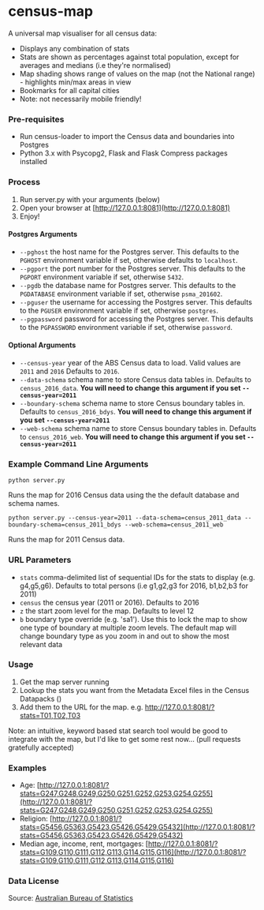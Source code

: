 # census-map
A universal map visualiser for all census data:
- Displays any combination of stats
- Stats are shown as percentages against total population, except for averages and medians (i.e they're normalised)
- Map shading shows range of values on the map (not the National range) - highlights min/max areas in view
- Bookmarks for all capital cities
- Note: not necessarily mobile friendly!

### Pre-requisites
- Run census-loader to import the Census data and boundaries into Postgres
- Python 3.x with Psycopg2, Flask and Flask Compress packages installed

### Process
1. Run server.py with your arguments (below)
2. Open your browser at [http://127.0.0.1:8081](http://127.0.0.1:8081)
3. Enjoy!

#### Postgres Arguments
* `--pghost` the host name for the Postgres server. This defaults to the `PGHOST` environment variable if set, otherwise defaults to `localhost`.
* `--pgport` the port number for the Postgres server. This defaults to the `PGPORT` environment variable if set, otherwise `5432`.
* `--pgdb` the database name for Postgres server. This defaults to the `PGDATABASE` environment variable if set, otherwise `psma_201602`.
* `--pguser` the username for accessing the Postgres server. This defaults to the `PGUSER` environment variable if set, otherwise `postgres`.
* `--pgpassword` password for accessing the Postgres server. This defaults to the `PGPASSWORD` environment variable if set, otherwise `password`.

#### Optional Arguments
* `--census-year` year of the ABS Census data to load. Valid values are `2011` and `2016` Defaults to `2016`.
* `--data-schema` schema name to store Census data tables in. Defaults to `census_2016_data`. **You will need to change this argument if you set `--census-year=2011`**
* `--boundary-schema` schema name to store Census boundary tables in. Defaults to `census_2016_bdys`. **You will need to change this argument if you set `--census-year=2011`**
* `--web-schema` schema name to store Census boundary tables in. Defaults to `census_2016_web`. **You will need to change this argument if you set `--census-year=2011`**

### Example Command Line Arguments
`python server.py`

Runs the map for 2016 Census data using the the default database and schema names.

`python server.py --census-year=2011 --data-schema=census_2011_data --boundary-schema=census_2011_bdys --web-schema=census_2011_web`

Runs the map for 2011 Census data.

### URL Parameters

* `stats` comma-delimited list of sequential IDs for the stats to display (e.g. g4,g5,g6). Defaults to total persons (i.e g1,g2,g3 for 2016, b1,b2,b3 for 2011)
* `census` the census year (2011 or 2016). Defaults to 2016
* `z` the start zoom level for the map. Defaults to level 12
* `b` boundary type override (e.g. 'sa1'). Use this to lock the map to show one type of boundary at multiple zoom levels. The default map will change boundary type as you zoom in and out to show the most relevant data

### Usage

1. Get the map server running
2. Lookup the stats you want from the Metadata Excel files in the Census Datapacks ()
3. Add them to the URL for the map. e.g. http://127.0.0.1:8081/?stats=T01,T02,T03

Note: an intuitive, keyword based stat search tool would be good to integrate with the map, but I'd like to get some rest now... (pull requests gratefully accepted)

### Examples

* Age: [http://127.0.0.1:8081/?stats=G247,G248,G249,G250,G251,G252,G253,G254,G255](http://127.0.0.1:8081/?stats=G247,G248,G249,G250,G251,G252,G253,G254,G255)
* Religion: [http://127.0.0.1:8081/?stats=G5456,G5363,G5423,G5426,G5429,G5432](http://127.0.0.1:8081/?stats=G5456,G5363,G5423,G5426,G5429,G5432)
* Median age, income, rent, mortgages: [http://127.0.0.1:8081/?stats=G109,G110,G111,G112,G113,G114,G115,G116](http://127.0.0.1:8081/?stats=G109,G110,G111,G112,G113,G114,G115,G116)

### Data License

Source: [Australian Bureau of Statistics](http://www.abs.gov.au/websitedbs/d3310114.nsf/Home/Attributing+ABS+Material)

